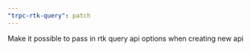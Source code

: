 ```yaml
---
"trpc-rtk-query": patch
---
```


Make it possible to pass in rtk query api options when creating new api
